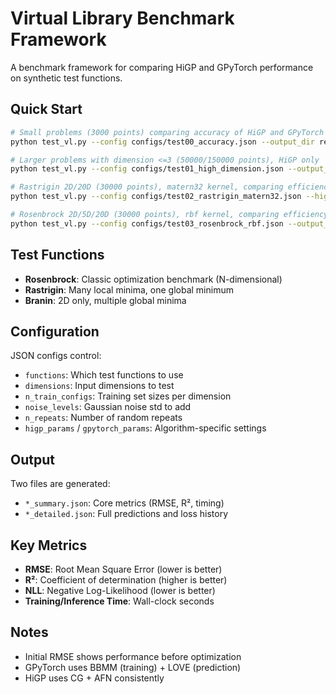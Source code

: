 # Virtual Library Benchmark Framework

A benchmark framework for comparing HiGP and GPyTorch performance on synthetic test functions.

## Quick Start

```bash
# Small problems (3000 points) comparing accuracy of HiGP and GPyTorch
python test_vl.py --config configs/test00_accuracy.json --output_dir results

# Larger problems with dimension <=3 (50000/150000 points), HiGP only
python test_vl.py --config configs/test01_high_dimension.json --output_dir results --higp-only

# Rastrigin 2D/20D (30000 points), matern32 kernel, comparing efficiency of HiGP and GPyTorch
python test_vl.py --config configs/test02_rastrigin_matern32.json --higp-only --output_dir results

# Rosenbrock 2D/5D/20D (30000 points), rbf kernel, comparing efficiency of HiGP and GPyTorch
python test_vl.py --config configs/test03_rosenbrock_rbf.json --output_dir results
```

## Test Functions

- **Rosenbrock**: Classic optimization benchmark (N-dimensional)
- **Rastrigin**: Many local minima, one global minimum
- **Branin**: 2D only, multiple global minima

## Configuration

JSON configs control:
- `functions`: Which test functions to use
- `dimensions`: Input dimensions to test
- `n_train_configs`: Training set sizes per dimension
- `noise_levels`: Gaussian noise std to add
- `n_repeats`: Number of random repeats
- `higp_params` / `gpytorch_params`: Algorithm-specific settings

## Output

Two files are generated:
- `*_summary.json`: Core metrics (RMSE, R², timing)
- `*_detailed.json`: Full predictions and loss history

## Key Metrics

- **RMSE**: Root Mean Square Error (lower is better)
- **R²**: Coefficient of determination (higher is better)  
- **NLL**: Negative Log-Likelihood (lower is better)
- **Training/Inference Time**: Wall-clock seconds

## Notes

- Initial RMSE shows performance before optimization
- GPyTorch uses BBMM (training) + LOVE (prediction)
- HiGP uses CG + AFN consistently